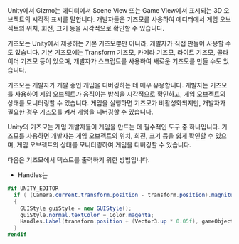 Unity에서 Gizmo는 에디터에서 Scene View 또는 Game View에서 표시되는 3D 오브젝트의 시각적 표시를 말합니다. 개발자들은 기즈모를 사용하여 에디터에서 게임 오브젝트의 위치, 회전, 크기 등을 시각적으로 확인할 수 있습니다.

기즈모는 Unity에서 제공하는 기본 기즈모뿐만 아니라, 개발자가 직접 만들어 사용할 수도 있습니다. 기본 기즈모에는 Transform 기즈모, 카메라 기즈모, 라이트 기즈모, 콜라이더 기즈모 등이 있으며, 개발자가 스크립트를 사용하여 새로운 기즈모를 만들 수도 있습니다.

기즈모는 개발자가 개발 중인 게임을 디버깅하는 데 매우 유용합니다. 개발자는 기즈모를 사용하여 게임 오브젝트가 움직이는 방식을 시각적으로 확인하고, 게임 오브젝트의 상태를 모니터링할 수 있습니다. 게임을 실행하면 기즈모가 비활성화되지만, 개발자가 필요한 경우 기즈모를 켜서 게임을 디버깅할 수 있습니다.

Unity의 기즈모는 게임 개발자들이 게임을 만드는 데 필수적인 도구 중 하나입니다. 기즈모를 사용하면 개발자는 게임 오브젝트의 위치, 회전, 크기 등을 쉽게 확인할 수 있으며, 게임 오브젝트의 상태를 모니터링하여 게임을 디버깅할 수 있습니다.

다음은 기즈모에서 텍스트를 출력하기 위한 방법입니다.
* Handles는 
```c#
#if UNITY_EDITOR
  if ( (Camera.current.transform.position - transform.position).magnitude < 3.0f )
  {
    GUIStyle guiStyle = new GUIStyle();
    guiStyle.normal.textColor = Color.magenta;
    Handles.Label(transform.position + (Vector3.up * 0.05f), gameObject.name, guiStyle);
  }
#endif
```
